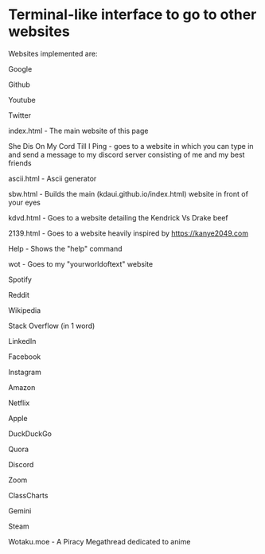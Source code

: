<h1>Terminal-like interface to go to other websites</h1>

Websites implemented are:

Google

Github

Youtube

Twitter

index.html - The main website of this page

She Dis On My Cord Till I Ping - goes to a website in which you can type in and send a message to my discord server consisting of me and my best friends

ascii.html - Ascii generator

sbw.html - Builds the main (kdaui.github.io/index.html) website in front of your eyes

kdvd.html - Goes to a website detailing the Kendrick Vs Drake beef

2139.html - Goes to a website heavily inspired by https://kanye2049.com

Help - Shows the "help" command

wot - Goes to my "yourworldoftext" website

Spotify

Reddit

Wikipedia

Stack Overflow (in 1 word)

LinkedIn

Facebook

Instagram

Amazon

Netflix

Apple

DuckDuckGo

Quora

Discord

Zoom

ClassCharts

Gemini

Steam

Wotaku.moe - A Piracy Megathread dedicated to anime

